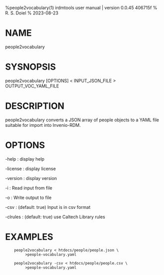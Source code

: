 %people2vocabulary(1) irdmtools user manual | version 0.0.45 406715f
% R. S. Doiel
% 2023-08-23

# NAME

people2vocabulary

# SYSNOPSIS

people2vocabulary [OPTIONS] < INPUT_JSON_FILE > OUTPUT_VOC_YAML_FILE

# DESCRIPTION

people2vocabulary converts a JSON array of people objects to a YAML
file suitable for import into Invenio-RDM.

# OPTIONS

-help
: display help

-license
: display license

-version
: display version

-i
: Read input from file

-o
: Write output to file

-csv
: (default: true) Input is in csv format

-clrules
: (default: true) use Caltech Library rules

# EXAMPLES

~~~shell
    people2vocabulary < htdocs/people/people.json \
	     >people-vocabulary.yaml

	people2vocabulary -csv < htdocs/people/people.csv \
	     >people-vocabulary.yaml
~~~


